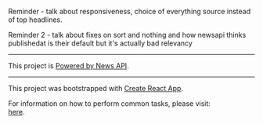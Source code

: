Reminder - talk about responsiveness, choice of everything source instead of top headlines.

Reminder 2 - talk about fixes on sort and nothing and how newsapi thinks publishedat is their default but it's actually bad relevancy
___

This project is [Powered by News API](https://newsapi.org).

___

This project was bootstrapped with [Create React App](https://github.com/facebookincubator/create-react-app).

For information on how to perform common tasks, please visit:<br>
[here](https://github.com/facebookincubator/create-react-app/blob/master/packages/react-scripts/template/README.md).
